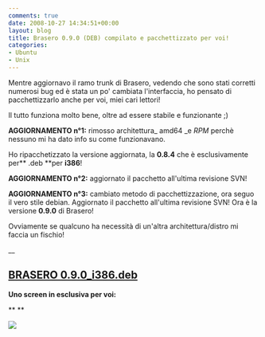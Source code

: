 ```yaml
---
comments: true
date: 2008-10-27 14:34:51+00:00
layout: blog
title: Brasero 0.9.0 (DEB) compilato e pacchettizzato per voi!
categories:
- Ubuntu
- Unix
---
```


Mentre aggiornavo il ramo trunk di Brasero, vedendo che sono stati corretti numerosi bug ed è stata un po' cambiata l'interfaccia, ho pensato di pacchettizzarlo anche per voi, miei cari lettori!

Il tutto funziona molto bene, oltre ad essere stabile e funzionante ;)

**AGGIORNAMENTO n°1:** rimosso architettura_ amd64 _e _RPM_ perchè nessuno mi ha dato info su come funzionavano.

Ho ripacchetizzato la versione aggiornata, la **0.8.4** che è esclusivamente per** .deb **per **i386**!

**AGGIORNAMENTO n°2:** aggiornato il pacchetto all'ultima revisione SVN!

**AGGIORNAMENTO n°3:** cambiato metodo di pacchettizzazione, ora seguo il vero stile debian. Aggiornato il pacchetto all'ultima revisione SVN! Ora è la versione **0.9.0** di Brasero!

Ovviamente se qualcuno ha necessità di un'altra architettura/distro mi faccia un fischio!

__


## [BRASERO 0.9.0_i386.deb](http://www.fileden.com/files/2008/6/10/1953114/brasero-svn15122008_0.9.0_i386.deb)






**Uno screen in esclusiva per voi:**

**
**


[![](http://www.allfreeportal.com/imghost/thumbs/317725brasero.png)](http://www.allfreeportal.com/imghost/viewer.php?id=317725brasero.png)
